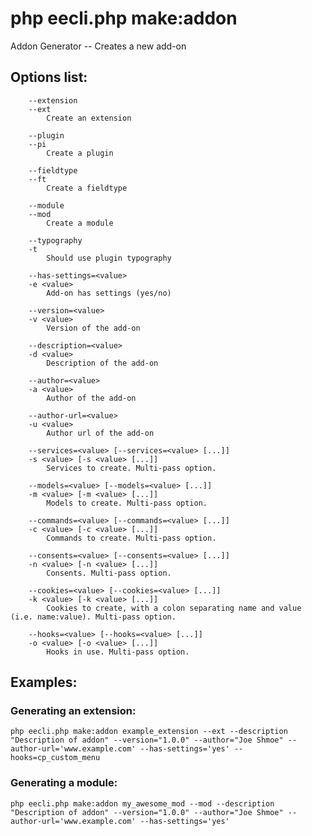 # php eecli.php make:addon

Addon Generator -- Creates a new add-on

## Options list:

```
    --extension
    --ext
        Create an extension

    --plugin
    --pi
        Create a plugin

    --fieldtype
    --ft
        Create a fieldtype

    --module
    --mod
        Create a module

    --typography
    -t
        Should use plugin typography

    --has-settings=<value>
    -e <value>
        Add-on has settings (yes/no)

    --version=<value>
    -v <value>
        Version of the add-on

    --description=<value>
    -d <value>
        Description of the add-on

    --author=<value>
    -a <value>
        Author of the add-on

    --author-url=<value>
    -u <value>
        Author url of the add-on

    --services=<value> [--services=<value> [...]]
    -s <value> [-s <value> [...]]
        Services to create. Multi-pass option.

    --models=<value> [--models=<value> [...]]
    -m <value> [-m <value> [...]]
        Models to create. Multi-pass option.

    --commands=<value> [--commands=<value> [...]]
    -c <value> [-c <value> [...]]
        Commands to create. Multi-pass option.

    --consents=<value> [--consents=<value> [...]]
    -n <value> [-n <value> [...]]
        Consents. Multi-pass option.

    --cookies=<value> [--cookies=<value> [...]]
    -k <value> [-k <value> [...]]
        Cookies to create, with a colon separating name and value (i.e. name:value). Multi-pass option.

    --hooks=<value> [--hooks=<value> [...]]
    -o <value> [-o <value> [...]]
        Hooks in use. Multi-pass option.

```

## Examples:

### Generating an extension:

`php eecli.php make:addon example_extension --ext --description "Description of addon" --version="1.0.0" --author="Joe Shmoe" --author-url='www.example.com' --has-settings='yes' --hooks=cp_custom_menu`

### Generating a module:

`php eecli.php make:addon my_awesome_mod --mod --description "Description of addon" --version="1.0.0" --author="Joe Shmoe" --author-url='www.example.com' --has-settings='yes'`

